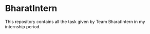 # BharatIntern
This repository contains all the task given by Team BharatIntern in my internship period.
